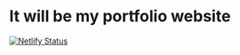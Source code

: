 # It will be my portfolio website
[![Netlify Status](https://api.netlify.com/api/v1/badges/c5ede3c4-b3d2-48aa-8481-46e9dcfe0e52/deploy-status)](https://app.netlify.com/sites/akaralevich/deploys)
